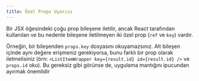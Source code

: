 ```yaml
---
title: Özel Props Uyarısı
---
```


Bir JSX öğesindeki çoğu prop bileşene iletilir, ancak React tarafından kullanılan ve bu nedenle bileşene iletilmeyen iki özel prop (`ref` ve `key`) vardır.

Örneğin, bir bileşenden `props.key` dosyasını okuyamazsınız. Alt bileşen içinde aynı değere erişmeniz gerekiyorsa, bunu farklı bir prop olarak iletmelisiniz (örn: `<ListItemWrapper key={result.id} id={result.id} />` ve `props.id` oku). Bu gereksiz gibi görünse de, uygulama mantığını ipucundan ayırmak önemlidir